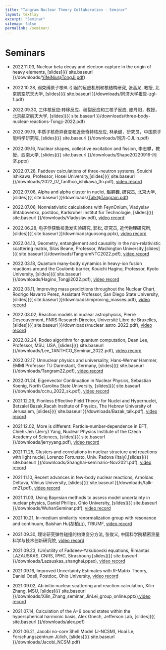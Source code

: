 ```yaml
---
title: "Tangram Nuclear Theory Collaboration - Seminar"
layout: textlay
excerpt: "Seminar"
sitemap: false
permalink: /seminar/
---
```


# Seminars
* 2022.11.03, Nuclear beta decay and electron capture in the origin of heavy elements, [slides]({{ site.baseurl }}/downloads/YifeiNiu@TongJi.pdf)
* 2022.10.28, 弱束缚原子核6Li引起的反应机制和核结构研究, 张高龙, 教授, 北京航空航天大学, [slides]({{ site.baseurl }}/downloads/同济大学报告-zgl-1.pdf)
* 2022.09.30, 三体核反应:转移反应、破裂反应和三核子反应, 庞丹阳，教授，北京航空航天大学, [slides]({{ site.baseurl }}/downloads/three-body-nuclear-reactions-Tongji-2022.pdf)
* 2022.09.19, 丰质子核奇异衰变和近垒奇特核反应, 林承键，研究员，中国原子能科学研究院, [slides]({{ site.baseurl }}/downloads/同济-CJLin.pdf)
* 2022.09.16, Nuclear shapes, collective excitation and fission, 李志攀，教授，西南大学, [slides]({{ site.baseurl }}/downloads/Shape20220916-同济.pptx)
* 2022.07.28, Faddeev calculations of three-neutron systems, Souichi Ishikawa, Professor, Hosei University,[slides]({{ site.baseurl }}/downloads/2022_07_Tanthco_ishikawa_3n.pdf), [video record](https://youtu.be/E_JzTu88334)
* 2022.07.08, Alpha and alpha cluster in nuclei, 赵鹏巍, 研究员, 北京大学, [slides]({{ site.baseurl }}/downloads/Talk@Tangram.pdf)
* 2022.07.06, Nonrelativistic calculations with FeynOnium, Vladyslav Shtabovenko, postdoc, Karlsruher Institut für Technologie, [slides]({{ site.baseurl }}/downloads/Vladyslav.pdf), [video record](https://youtu.be/IhyOeRByvQU)
* 2022.06.28, 电子俘获致核激发实验研究, 郭松, 研究员, 近代物理研究所,[slides]({{ site.baseurl }}/downloads/guosong.pptx), [video record](https://youtu.be/fCb4626dbf8)
* 2022.04.13, Geometry, entanglement and causality in the non-relativistic scattering matrix, Silas Beane, Professor, Washington University,[slides]({{ site.baseurl }}/downloads/TangramNTC2022.pdf), [video record](https://youtu.be/goUMdmzMxLA)
* 2022.03.18, Quantum many-body dynamics in heavy-ion fusion reactions around the Coulomb barrier, Kouichi Hagino, Professor, Kyoto University, [slides]({{ site.baseurl }}/downloads/Hagino_Tongji2022.pdf), [video record](https://youtu.be/UiUAPzpVyuI)

* 2022.03.11, Improving mass predictions throughout the Nuclear Chart, Rodrigo Navarro Perez, Assistant Professor, San Diego State University, [slides]({{ site.baseurl }}/downloads/improving_masses.pdf), [video record](https://youtu.be/veKl5qSTdo4)

* 2022.03.02, Reaction models in nuclear astrophysics, Pierre Descouvemont, FNRS Research Director, Université Libre de Bruxelles, [slides]({{ site.baseurl }}/downloads/nuclear_astro_2022.pdf), [video record](https://youtu.be/ZaP1tZ5xKlk)
* 2022.02.24, Rodeo algorithm for quantum computation, Dean Lee, Professor, MSU, USA, [slides]({{ site.baseurl }}/downloads/Lee_TANTHCO_Seminar_2022.pdf), [video record](https://youtu.be/YajtnatwqmM)

* 2022.02.17, Unnuclear physics and universality, Hans-Werner Hammer, EMMI Professor
TU Darmstadt, Germany, [slides]({{ site.baseurl }}/downloads/Tangram22.pdf), [video record](https://youtu.be/kFJJGF_ngio)
* 2022.01.24, Eigenvector Continuation in Nuclear Physics, Sebastian Koenig, North Carolina State University, [slides]({{ site.baseurl }}/downloads/ccnu_2022_sk.pdf), [video record](https://youtu.be/2rfQKmsAROA)
* 2021.12.29, Pionless Effective Field Theory for Nuclei and Hypernuclei, Betzalel Bazak,Racah Institute of Physics, The Hebrew University of Jerusalem, [slides]({{ site.baseurl }}/downloads/Bazak_talk.pdf), [video record](https://youtu.be/NsSdwPlVYXo)
* 2021.12.02, More is different: Particle‐number‐dependence in EFT, Chieh-Jen (Jerry) Yang, Nuclear Physics Institute of the Czech Academy of Sciences, [slides]({{ site.baseurl }}/downloads/jerryyang.pdf), [video record](https://youtu.be/VMlHqu5bNpI)
* 2021.11.25, Clusters and correlations in nuclear structure and reactions with light nuclei, Lorenzo Fortunato, Univ. Padova (Italy),[slides]({{ site.baseurl }}/downloads/Shanghai-seminario-Nov2021.pdf), [video record](https://youtu.be/d2WNBT57IKc)

* 2021.11.10, Recent advances in few-body nuclear reactions, Arnoldas Deltuva, Vilnius University, [slides]({{ site.baseurl }}/downloads/talk-cn21.pdf), [video record](https://youtu.be/qCNDk2AnE_o)
* 2021.11.03, Using Bayesian methods to assess model uncertainty in nuclear physics, Daniel Phillips, Ohio University, [slides]({{ site.baseurl }}/downloads/WuhanSeminar.pdf), [video record](https://youtu.be/aS25IDxcAKI)
* 2021.10.21, In-medium similarity renormalization group with resonance and continuum, Baishan Hu(胡柏山), TRIUMF, [video record](https://youtu.be/Fxm2RoGiU60)
* 2021.09.30, 理论研究弹性碰撞的约束变分方法, 张俊义, 中国科学院精密测量科学与技术创新研究院, [video record](https://youtu.be/1nB4IsiGsig)
* 2021.09.23, (Un)utility of Faddeev-Yakubovski equations, Rimantas LAZAUSKAS, CNRS, IPHC, Strasbourg
[slides]({{ site.baseurl }}/downloads/Lazauskas_shanghai.ppsx), [video record](https://youtu.be/RGuC8tYmW1E)

* 2021.09.16, Improved Uncertainty Estimates with R-Matrix Theory, Daniel Odell, Postdoc, Ohio University,
[video record](https://youtu.be/kbjwRTWhrm4)
* 2021.09.02, Ab initio nuclear scattering and reaction calculation, Xilin Zhang, MSU, [slides]({{ site.baseurl }}/downloads/Xilin_Zhang_seminar_JinLei_group_online.pptx),[video record](https://youtu.be/gsK_cTyjGus)
* 2021.07.14, Calculation of the A=6 bound states within the hyperspherical harmonic basis, Alex Gnech, Jefferson Lab, [slides]({{ site.baseurl }}/downloads/alex.pdf)
* 2021.06.21, Jacobi no-core Shell Model (J-NCSM), Hoai Le, Forschungszentrum Jülich, [slides]({{ site.baseurl }}/downloads/Jacobi_NCSM.pdf)



<!-- [Opening 1]({{ site.baseurl }}/downloads/GeneralPostdoc_2019_v01.pdf),
[Opening 2]({{ site.baseurl }}/downloads/PPMS_PhD_2019_v01.pdf),
[Opening 3]({{ site.baseurl }}/downloads/PD.pdf),
[Opening 4]({{ site.baseurl }}/downloads/PHD1.pdf),
[Opening 5]({{ site.baseurl }}/downloads/PHD2.pdf).


<figure>
<img src="{{ site.url }}{{ site.baseurl }}/images/picpic/Gallery/DSC_0696.jpg" width="95%">
</figure> -->
